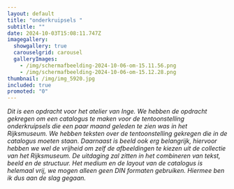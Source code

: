 ```yaml
---
layout: default
title: "onderkruipsels "
subtitle: ""
date: 2024-10-03T15:08:11.747Z
imagegallery:
  showgallery: true
  carouselgrid: carousel
  galleryImages:
    - /img/scherm­afbeelding-2024-10-06-om-15.11.56.png
    - /img/scherm­afbeelding-2024-10-06-om-15.12.28.png
thumbnail: /img/img_5920.jpg
included: true
promoted: "0"
---
```

*Dit is een opdracht voor het atelier van Inge. We hebben de opdracht gekregen om een catalogus te maken voor de tentoonstelling onderkruipsels die een paar maand geleden te zien was in het Rijksmuseum. We hebben teksten over de tentoonstelling gekregen die in de catalogus moeten staan. Daarnaast is beeld ook erg belangrijk, hiervoor hebben we wel de vrijheid om zelf de afbeeldingen te kiezen uit de collectie van het Rijksmuseum. De uitdaging zal zitten in het combineren van tekst, beeld en de structuur. Het medium en de layout van de catalogus is helemaal vrij, we mogen alleen geen DIN formaten gebruiken. Hiermee ben ik dus aan de slag gegaan.*